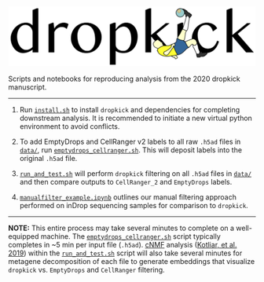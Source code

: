 ![Alt text](data/dropkick_logo.png)

Scripts and notebooks for reproducing analysis from the 2020 dropkick manuscript.

---

1. Run [`install.sh`](install.sh) to install `dropkick` and dependencies for completing downstream analysis. It is recommended to initiate a new virtual python environment to avoid conflicts.

2. To add EmptyDrops and CellRanger v2 labels to all raw `.h5ad` files in [`data/`](data/), run [`emptydrops_cellranger.sh`](emptydrops_cellranger.sh). This will deposit labels into the original `.h5ad` file.

3. [`run_and_test.sh`](run_and_test.sh) will perform `dropkick` filtering on all `.h5ad` files in [`data/`](data/) and then compare outputs to `CellRanger_2` and `EmptyDrops` labels.

4. [`manualfilter_example.ipynb`](manualfilter_example.ipynb) outlines our manual filtering approach performed on inDrop sequencing samples for comparison to `dropkick`.

---

**NOTE:** This entire process may take several minutes to complete on a well-equipped machine. The [`emptydrops_cellranger.sh`](emptydrops_cellranger.sh) script typically completes in ~5 min per input file (`.h5ad`). [cNMF](https://github.com/codyheiser/cnmf) analysis ([Kotliar, et al. 2019](https://elifesciences.org/articles/43803)) within the [`run_and_test.sh`](run_and_test.sh) script will also take several minutes for metagene decomposition of each file to generate embeddings that visualize `dropkick` vs. `EmptyDrops` and `CellRanger` filtering.
